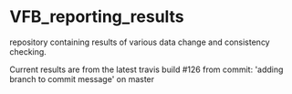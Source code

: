 # VFB_reporting_results
repository containing results of various data change and consistency checking.

 Current results are from the latest travis build #126 from commit: 'adding branch to commit message' on master
